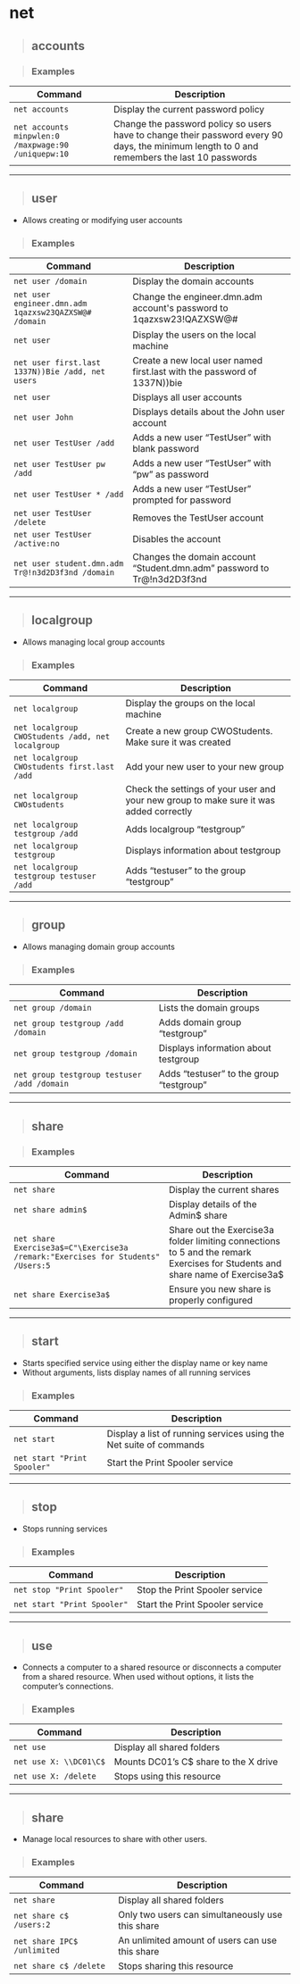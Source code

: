 # net

> ## **accounts**

> ### **Examples**

| **Command** | **Description** |
|-------------|-----------------|
| `net accounts` | Display the current password policy | 
| `net accounts minpwlen:0 /maxpwage:90 /uniquepw:10` | Change the password policy so users have to change their password every 90 days, the minimum length to 0 and remembers the last 10  passwords | 

---

> ## **user**

- Allows creating or modifying user accounts

> ### **Examples**

| **Command** | **Description** |
|-------------|-----------------|
| `net user /domain` | Display the domain accounts | 
| `net user engineer.dmn.adm 1qazxsw23QAZXSW@# /domain` | Change the engineer.dmn.adm account's password to 1qazxsw23!QAZXSW@# | 
| `net user` | Display the users on the local machine | 
| `net user first.last 1337N))Bie /add, net users` | Create a new local user named first.last with the password of 1337N))bie |
| `net user` | Displays all user accounts |
| `net user John` | Displays details about the John user account |
| `net user TestUser /add` | Adds a new user “TestUser” with blank password |
| `net user TestUser pw /add`| Adds a new user “TestUser” with “pw” as password |
| `net user TestUser * /add` | Adds a new user “TestUser” prompted for password |
| `net user TestUser /delete` | Removes the TestUser account |
| `net user TestUser /active:no` | Disables the account |
| `net user student.dmn.adm Tr@!n3d2D3f3nd /domain` | Changes the domain account “Student.dmn.adm” password to Tr@!n3d2D3f3nd |


---

> ## **localgroup**

- Allows managing local group accounts

> ### **Examples**

| **Command** | **Description** |
|-------------|-----------------|
| `net localgroup` | Display the groups on the local machine | 
| `net localgroup CWOStudents /add, net localgroup` | Create a new group CWOStudents. Make sure it was created | 
| `net localgroup CWOstudents first.last /add` | Add your new user to your new group | 
| `net localgroup CWOstudents` | Check the settings of your user and your new group to make sure it was added correctly | 
| `net localgroup testgroup /add` | Adds localgroup “testgroup” |
| `net localgroup testgroup` | Displays information about testgroup |
| `net localgroup testgroup testuser /add` | Adds “testuser” to the group “testgroup” |

---

> ## **group**

- Allows managing domain group accounts

> ### **Examples**

| **Command** | **Description** |
|-------------|-----------------|
| `net group /domain` | Lists the domain groups |
| `net group testgroup /add /domain` | Adds domain group “testgroup” |
| `net group testgroup /domain` | Displays information about testgroup |
| `net group testgroup testuser /add /domain` | Adds “testuser” to the group “testgroup” |

---


> ## **share**

> ### **Examples**

| **Command** | **Description** |
|-------------|-----------------|
| `net share` | Display the current shares | 
| `net share admin$` | Display details of the Admin$ share | 
| `net share Exercise3a$=C"\Exercise3a /remark:"Exercises for Students" /Users:5` | Share out the Exercise3a folder limiting connections to 5 and the remark Exercises for Students and share name of Exercise3a$ | 
| `net share Exercise3a$` | Ensure you new share is properly configured | 

---


> ## **start**

- Starts specified service using either the display name or key name
- Without arguments, lists display names of all running services

> ### **Examples**

| **Command** | **Description** |
|-------------|-----------------|
| `net start` | Display a list of running services using the Net suite of commands | 
| `net start "Print Spooler"` | Start the Print Spooler service | 

---


> ## **stop**

- Stops running services

> ### **Examples**

| **Command** | **Description** |
|-------------|-----------------|
| `net stop "Print Spooler"` | Stop the Print  Spooler service | 
| `net start "Print Spooler"` | Start the Print Spooler service | 

---


> ## **use**

- Connects a computer to a shared resource or disconnects a computer from a shared resource. When used without options, it lists the computer’s connections.

> ### **Examples**

| **Command** | **Description** |
|-------------|-----------------|
| `net use` | Display all shared folders |
| `net use X: \\DC01\C$` | Mounts DC01’s C$ share to the X drive |
| `net use X: /delete` | Stops using this resource |

---


> ## **share**

- Manage local resources to share with other users.

> ### **Examples**

| **Command** | **Description** |
|-------------|-----------------|
| `net share` | Display all shared folders |
| `net share c$ /users:2` | Only two users can simultaneously use this share |
| `net share IPC$ /unlimited` | An unlimited amount of users can use this share |
| `net share c$ /delete` | Stops sharing this resource |